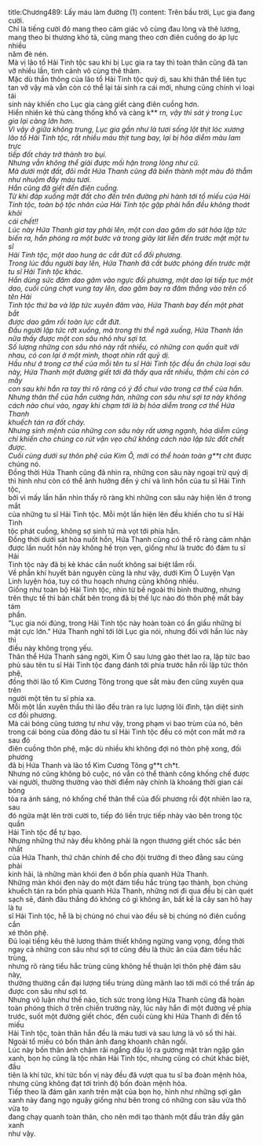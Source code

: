 title:Chương489: Lấy máu làm đường (1)
content:
Trên bầu trời, Lục gia đang cười.<br>Chỉ là tiếng cười đó mang theo cảm giác vô cùng đau lòng và thê lương,<br>mang theo bi thương khó tả, cũng mang theo cơn điên cuồng do áp lực nhiều<br>năm đè nén.<br>Mà vị lão tổ Hải Tinh tộc sau khi bị Lục gia ra tay thì toàn thân cũng đã tan<br>vỡ nhiều lần, tình cảnh vô cùng thê thảm.<br>Mặc dù thần thông của lão tổ Hải Tinh tộc quỷ dị, sau khi thân thể liên tục<br>tan vỡ vậy mà vẫn còn có thể lại tái sinh ra cái mới, nhưng cũng chính vì loại tái<br>sinh này khiến cho Lục gia càng giết càng điên cuồng hơn.<br>Hiển nhiên kẻ thù càng thống khổ và càng k** r*n, vậy thì sát ý trong Lục<br>gia lại càng lớn hơn.<br>Vì vậy ở giữa không trung, Lục gia gần như là tươi sống lột thịt lóc xương<br>lão tổ Hải Tinh tộc, rất nhiều máu thịt tung bay, lại bị hỏa diễm màu lam trực<br>tiếp đốt cháy trở thành tro bụi.<br>Nhưng vẫn không thể giải được mối hận trong lòng như cũ.<br>Mà dưới mặt đất, đôi mắt Hứa Thanh cũng đã biến thành một màu đỏ thẫm<br>như nhuộm đầy máu tươi.<br>Hắn cũng đã giết đến điên cuồng.<br>Từ khi đáp xuống mặt đất cho đến trên đường phi hành tới tổ miếu của Hải<br>Tinh tộc, toàn bộ tộc nhân của Hải Tinh tộc gặp phải hắn đều không thoát khỏi<br>cái chết!!<br>Lúc này Hứa Thanh giơ tay phải lên, một con dao găm do sát hỏa lập tức<br>biến ra, hắn phóng ra một bước và trong giây lát liền đến trước mặt một tu sĩ<br>Hải Tinh tộc, một dao hung ác cắt đứt cổ đối phương.<br>Trong lúc đầu người bay lên, Hứa Thanh đã cất bước phóng đến trước mặt<br>tu sĩ Hải Tinh tộc khác.<br>Hắn dùng sức đâm dao găm vào ngực đối phương, một dao lại tiếp tục một<br>dao, cuối cùng chợt vung tay lên, dao găm bay ra đâm thẳng vào trên cổ tên Hải<br>Tinh tộc thứ ba và lập tức xuyên đâm vào, Hứa Thanh bay đến một phát bắt<br>được dao găm rồi toàn lực cắt đứt.<br>Đầu người lập tức rớt xuống, mà trong thi thể ngã xuống, Hứa Thanh lần<br>nữa thấy được một con sâu nhỏ như sợi tơ.<br>Số lượng những con sâu nhỏ này rất nhiều, có những con quấn quít với<br>nhau, có con lại ở một mình, thoạt nhìn rất quỷ dị.<br>Hầu như ở trong cơ thể của mỗi tên tu sĩ Hải Tinh tộc đều ẩn chứa loại sâu<br>này, Hứa Thanh một đường giết tới đã thấy qua rất nhiều, thậm chí còn có mấy<br>con sau khi hắn ra tay thì rõ ràng có ý đồ chui vào trong cơ thể của hắn.<br>Nhưng thân thể của hắn cường hãn, những con sâu như sợi tơ này không<br>cách nào chui vào, ngay khi chạm tới là bị hỏa diễm trong cơ thể Hứa Thanh<br>khuếch tán ra đốt cháy.<br>Nhưng sinh mệnh của những con sâu này rất ương ngạnh, hỏa diễm cũng<br>chỉ khiến cho chúng co rút vặn vẹo chứ không cách nào lập tức đốt chết được.<br>Cuối cùng dưới sự thôn phệ của Kim Ô, mới có thể hoàn toàn g**t ch*t được<br>chúng nó.<br>Đồng thời Hứa Thanh cũng đã nhìn ra, những con sâu này ngoại trừ quỷ dị<br>thì hình như còn có thể ảnh hưởng đến ý chí và linh hồn của tu sĩ Hải Tinh tộc,<br>bởi vì mấy lần hắn nhìn thấy rõ ràng khi những con sâu này hiện lên ở trong mắt<br>của những tu sĩ Hải Tinh tộc. Mỗi một lần hiện lên đều khiến cho tu sĩ Hải Tinh<br>tộc phát cuồng, không sợ sinh tử mà vọt tới phía hắn.<br>Đồng thời dưới sát hỏa nuốt hồn, Hứa Thanh cũng có thể rõ ràng cảm nhận<br>được lần nuốt hồn này không hề trọn vẹn, giống như là trước đó đám tu sĩ Hải<br>Tinh tộc này đã bị kẻ khác cắn nuốt không sai biệt lắm rồi.<br>Về phần khí huyết bản nguyên cũng là như vậy, dưới Kim Ô Luyện Vạn<br>Linh luyện hóa, tuy có thu hoạch nhưng cũng không nhiều.<br>Giống như toàn bộ Hải Tinh tộc, nhìn từ bề ngoài thì bình thường, nhưng<br>trên thực tế thì bản chất bên trong đã bị thế lực nào đó thôn phệ mất bảy tám<br>phần.<br>"Lục gia nói đúng, trong Hải Tinh tộc này hoàn toàn có ẩn giấu những bí<br>mật cực lớn." Hứa Thanh nghĩ tới lời Lục gia nói, nhưng đối với hắn lúc này thì<br>điều này không trọng yếu.<br>Thân thể Hứa Thanh sáng ngời, Kim Ô sau lưng gào thét lao ra, lập tức bao<br>phủ sáu tên tu sĩ Hải Tinh tộc đang đánh tới phía trước hắn rồi lập tức thôn phệ,<br>đồng thời lão tổ Kim Cương Tông trong que sắt màu đen cũng xuyên qua trên<br>người một tên tu sĩ phía xa.<br>Mỗi một lần xuyên thấu thì lão đều tràn ra lực lượng lôi đình, tận diệt sinh<br>cơ đối phương.<br>Mà cái bóng cũng tương tự như vậy, trong phạm vi bao trùm của nó, bên<br>trong cái bóng của đông đảo tu sĩ Hải Tinh tộc đều có một con mắt mở ra sau đó<br>điên cuồng thôn phệ, mặc dù nhiều khi không đợi nó thôn phệ xong, đối phương<br>đã bị Hứa Thanh và lão tổ Kim Cương Tông g**t ch*t.<br>Nhưng nó cũng không bỏ cuộc, nó vẫn có thể thành công khống chế được<br>vài người, thường thường vào thời điểm này chính là khoảng thời gian cái bóng<br>tỏa ra ánh sáng, nó khống chế thân thể của đối phương rồi đột nhiên lao ra, sau<br>đó ngửa mặt lên trời cười to, tiếp đó liền trực tiếp nhảy vào bên trong tộc quần<br>Hải Tinh tộc để tự bạo.<br>Nhưng những thứ này đều không phải là ngọn thương giết chóc sắc bén nhất<br>của Hứa Thanh, thứ chân chính để cho đội trưởng đi theo đằng sau cũng phải<br>kinh hãi, là những màn khói đen ở bốn phía quanh Hứa Thanh.<br>Những màn khói đen này do một đám tiểu hắc trùng tạo thành, bọn chúng<br>khuếch tán ra bốn phía quanh Hứa Thanh, những nơi đi qua đều bị càn quét<br>sạch sẽ, đánh đâu thắng đó không có gì không ăn, bất kể là cây san hô hay là tu<br>sĩ Hải Tinh tộc, hễ là bị chúng nó chui vào đều sẽ bị chúng nó điên cuồng cắn<br>xé thôn phệ.<br>Đủ loại tiếng kêu thê lương thảm thiết không ngừng vang vọng, đồng thời<br>ngay cả những con sâu như sợi tơ cũng đều là thức ăn của đám tiểu hắc trùng,<br>nhưng rõ ràng tiểu hắc trùng cũng không hề thuận lợi thôn phệ đám sâu này,<br>thường thường cần đại lượng tiểu trùng dũng mãnh lao tới mới có thể trấn áp<br>được con sâu như sợi tơ.<br>Nhưng vô luận như thế nào, tích sức trong lòng Hứa Thanh cũng đã hoàn<br>toàn phóng thích ở trên chiến trường này, lúc này hắn đi một đường về phía<br>trước, suốt một đường giết chóc, đến cuối cùng khi Hứa Thanh đi đến tổ miếu<br>Hải Tinh tộc, toàn thân hắn đều là máu tươi và sau lưng là vô số thi hài.<br>Ngoài tổ miếu có bốn thân ảnh đang khoanh chân ngồi.<br>Lúc này bốn thân ảnh chậm rãi ngẩng đầu lộ ra gương mặt tràn ngập gân<br>xanh, bọn họ cũng là tộc nhân Hải Tinh tộc, nhưng cũng có chút khác biệt, đầu<br>tiên là khí tức, khí tức bốn vị này đều đã vượt qua tu sĩ ba đoàn mệnh hỏa,<br>nhưng cũng không đạt tới trình độ bốn đoàn mệnh hỏa.<br>Tiếp theo là đám gân xanh trên mặt của bọn họ, hình như những sợi gân<br>xanh này đang ngọ nguậy giống như bên trong có những con sâu vừa thô vừa to<br>đang chạy quanh toàn thân, cho nên mới tạo thành một đầu tràn đầy gân xanh<br>như vậy.